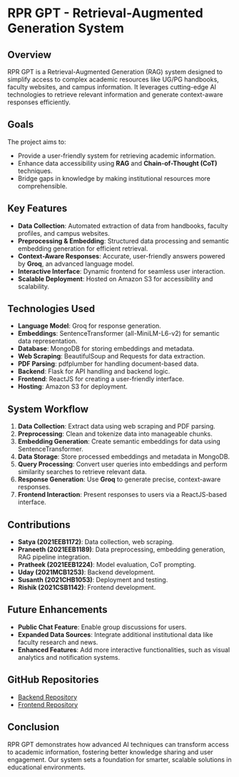 # RPR GPT - Retrieval-Augmented Generation System

## Overview
RPR GPT is a Retrieval-Augmented Generation (RAG) system designed to simplify access to complex academic resources like UG/PG handbooks, faculty websites, and campus information. It leverages cutting-edge AI technologies to retrieve relevant information and generate context-aware responses efficiently.

## Goals
The project aims to:
- Provide a user-friendly system for retrieving academic information.
- Enhance data accessibility using **RAG** and **Chain-of-Thought (CoT)** techniques.
- Bridge gaps in knowledge by making institutional resources more comprehensible.

## Key Features
- **Data Collection**: Automated extraction of data from handbooks, faculty profiles, and campus websites.
- **Preprocessing & Embedding**: Structured data processing and semantic embedding generation for efficient retrieval.
- **Context-Aware Responses**: Accurate, user-friendly answers powered by **Groq**, an advanced language model.
- **Interactive Interface**: Dynamic frontend for seamless user interaction.
- **Scalable Deployment**: Hosted on Amazon S3 for accessibility and scalability.

## Technologies Used
- **Language Model**: Groq for response generation.
- **Embeddings**: SentenceTransformer (all-MiniLM-L6-v2) for semantic data representation.
- **Database**: MongoDB for storing embeddings and metadata.
- **Web Scraping**: BeautifulSoup and Requests for data extraction.
- **PDF Parsing**: pdfplumber for handling document-based data.
- **Backend**: Flask for API handling and backend logic.
- **Frontend**: ReactJS for creating a user-friendly interface.
- **Hosting**: Amazon S3 for deployment.

## System Workflow
1. **Data Collection**: Extract data using web scraping and PDF parsing.
2. **Preprocessing**: Clean and tokenize data into manageable chunks.
3. **Embedding Generation**: Create semantic embeddings for data using SentenceTransformer.
4. **Data Storage**: Store processed embeddings and metadata in MongoDB.
5. **Query Processing**: Convert user queries into embeddings and perform similarity searches to retrieve relevant data.
6. **Response Generation**: Use **Groq** to generate precise, context-aware responses.
7. **Frontend Interaction**: Present responses to users via a ReactJS-based interface.

## Contributions
- **Satya (2021EEB1172)**: Data collection, web scraping.
- **Praneeth (2021EEB1189)**: Data preprocessing, embedding generation, RAG pipeline integration.
- **Pratheek (2021EEB1224)**: Model evaluation, CoT prompting.
- **Uday (2021MCB1253)**: Backend development.
- **Susanth (2021CHB1053)**: Deployment and testing.
- **Rishik (2021CSB1142)**: Frontend development.

## Future Enhancements
- **Public Chat Feature**: Enable group discussions for users.
- **Expanded Data Sources**: Integrate additional institutional data like faculty research and news.
- **Enhanced Features**: Add more interactive functionalities, such as visual analytics and notification systems.

## GitHub Repositories
- [Backend Repository](https://github.com/susanth-24/RPRGPT-BE)
- [Frontend Repository](https://github.com/susanth-24/RPRGPT-FE)

## Conclusion
RPR GPT demonstrates how advanced AI techniques can transform access to academic information, fostering better knowledge sharing and user engagement. Our system sets a foundation for smarter, scalable solutions in educational environments.
